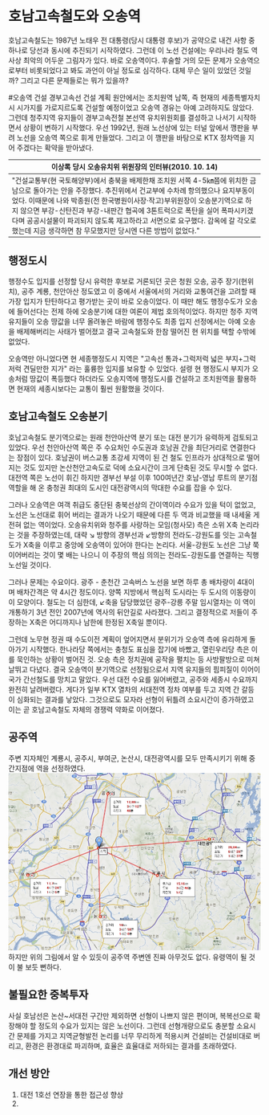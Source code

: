 # 호남고속철도와 오송역

호남고속철도는 1987년 노태우 전 대통령(당시 대통령 후보)가 공약으로 내건 사항 중 하나로 당선과 동시에 추진되기 시작하였다. 그런데 이 노선 건설에는 우리나라 철도 역사상 최악의 어두운 그림자가 있다. 바로 오송역이다. 후술할 거의 모든 문제가 오송역으로부터 비롯되었다고 봐도 과언이 아닐 정도로 심각하다. 대체 무슨 일이 있었던 것일까? 그리고 다른 문제들로는 뭐가 있을까?

#오송역 건설
경부고속선 건설 계획 원안에서는 조치원역 남쪽, 즉 현재의 세종특별자치시 시가지를 가로지르도록 건설할 예정이었고 오송역 경유는 아예 고려하지도 않았다. 그런데 청주지역 유지들이 경부고속전철 본선역 유치위원회를 결성하고 나서기 시작하면서 상황이 변하기 시작했다. 우선 1992년, 원래 노선상에 있는 터널 앞에서 깽판을 부려 노선을 오송역 쪽으로 휘게 만들었다. 그리고 이 깽판을 바탕으로 KTX 정차역을 지어 주겠다는 확약을 받아냈다.

| 이상록 당시 오송유치위 위원장의 인터뷰(2010. 10. 14) |
| -- |
| "건설교통부(현 국토해양부)에서 충북을 배제한채 조치원 서쪽 4-5㎞쯤에 위치한 금남으로 돌아가는 안을 주장했다. 추진위에서 건교부에 수차례 항의했으나 요지부동이었다. 이때문에 나와 박종원(전 한국병원이사장·작고)부위원장이 오송분기역으로 하지 않으면 부강-신탄진과 부강-내판간 협곡에 3톤트럭으로 폭탄을 실어 폭파시키겠다며 공공시설물이 파괴되지 않도록 재고하라고 서면으로 요구했다. 감옥에 갈 각오로 했는데 지금 생각하면 참 무모했지만 당시엔 다른 방법이 없었다." |

## 행정도시
행정수도 입지를 선정할 당시 유력한 후보로 거론되던 곳은 청원 오송, 공주 장기(현위치), 공주 계룡, 천안아산 정도였고 이 중에서 서울에서의 거리와 교통여건을 고려할 때 가장 입지가 탄탄하다고 평가받는 곳이 바로 오송이었다. 이 때만 해도 행정수도가 오송에 들어선다는 전제 하에 오송분기에 대한 여론이 제법 호의적이었다. 하지만 청주 지역 유지들이 오송 땅값을 너무 올려놓은 바람에 행정수도 최종 입지 선정에서는 아예 오송을 배제해버리는 사태가 벌어졌고 결국 고속철도와 한참 떨어진 현 위치를 택할 수밖에 없었다.

오송역만 아니었다면 현 세종행정도시 지역은 "고속선 통과+그럭저럭 넓은 부지+그럭저럭 견딜만한 지가" 라는 훌륭한 입지를 보유할 수 있었다. 설령 현 행정도시 부지가 오송처럼 땅값이 폭등했다 하더라도 오송지역에 행정도시를 건설하고 조치원역을 활용하면 현재의 세종시보다는 교통이 훨씬 원활했을 것이다.

## 호남고속철도 오송분기
호남고속철도 분기역으로는 원래 천안아산역 분기 또는 대전 분기가 유력하게 검토되고 있었다. 우선 천안아산역 쪽은 주 수요처인 수도권과 호남권 간을 최단거리로 연결한다는 장점이 있다. 호남권이 버스교통 초강세 지역이 된 건 철도 인프라가 상대적으로 떨어지는 것도 있지만 논산천안고속도로 덕에 소요시간이 크게 단축된 것도 무시할 수 없다. 대전역 쪽은 노선이 휘긴 하지만 경부선 부설 이후 100여년간 호남-영남 루트의 분기점 역할을 해 온 충청권 최대의 도시인 대전광역시의 막대한 수요를 잡을 수 있다.

그러나 오송역은 여객 취급도 중단된 충북선상의 간이역이라 수요가 있을 턱이 없었고, 노선은 노선대로 휘어 버리는 결과가 나오기 때문에 다른 두 역과 비교했을 때 내세울 게 전혀 없는 역이었다. 오송유치위와 청주를 사랑하는 모임(청사모) 측은 소위 X축 논리라는 것을 주장하였는데, 대략 ↘ 방향의 경부선과 ↙방향의 전라도-강원도를 잇는 고속철도가 X축을 이루고 중앙에 오송역이 있어야 한다는 논리다. 서울-강원도 노선은 그냥 쭉 이어버리는 것이 몇 배는 나으니 이 주장의 핵심 의의는 전라도-강원도를 연결하는 직행노선일 것이다.

그러나 문제는 수요이다. 광주 - 춘천간 고속버스 노선을 보면 하루 총 배차량이 4대이며 배차간격은 약 4시간 정도이다. 양쪽 지방에서 핵심적 도시라는 두 도시의 이동량이 이 모양이다. 철도는 더 심한데, ↙축을 담당했었던 광주-강릉 주말 임시열차는 이 역이 개통하기 3년 전인 2007년에 역사의 뒤안길로 사라졌다. 그리고 결정적으로 저들이 주장하는 X축은 어디까지나 남한에 한정된 X축일 뿐이다.

그런데 노무현 정권 때 수도이전 계획이 엎어지면서 분위기가 오송역 측에 유리하게 돌아가기 시작했다. 한나라당 쪽에서는 충청도 표심을 잡기에 바빴고, 열린우리당 측은 이를 묵인하는 상황이 벌어진 것. 오송 측은 정치권에 공작을 펼치는 등 사방팔방으로 미쳐 날뛰고 다녔다. 결국 오송역이 분기역으로 선정됨으로서 지역 유지들의 핌피질이 이어이 국가 간선철도를 망치고 말았다. 우선 대전 수요를 잃어버렸고, 공주와 세종시 수요까지 완전히 날려버렸다. 게다가 일부 KTX 열차의 서대전역 정차 여부를 두고 지역 간 갈등이 심화되는 결과를 낳았다. 그것으로도 모자라 선형이 뒤틀려 소요시간이 증가하였고 이는 곧 호남고속철도 자체의 경쟁력 약화로 이어졌다.


## 공주역
주변 지자체인 계룡시, 공주시, 부여군, 논산시, 대전광역시를 모두 만족시키기 위해 중간지점에 역을 선정하였다.
![](공주역위치.jpg)
하지만 위의 그림에서 알 수 있듯이 공주역 주변엔 진짜 아무것도 없다. 유령역이 될 것이 불 보듯 뻔하다.

## 불필요한 중복투자
사실 호남선은 논산~서대전 구간만 제외하면 선형이 나쁘지 않은 편이며, 복복선으로 확장해야 할 정도의 수요가 있지는 않은 노선이다. 그런데 선형개량으로도 충분할 소요시간 문제를 가지고 지역균형발전 논리를 너무 무리하게 적용시켜  건설비는 건설비대로 버리고, 환경은 환경대로 파괴하며, 효율은 효율대로 저하되는 결과를 초래하였다.

## 개선 방안
1. 대전 1호선 연장을 통한 접근성 향상
2. 
